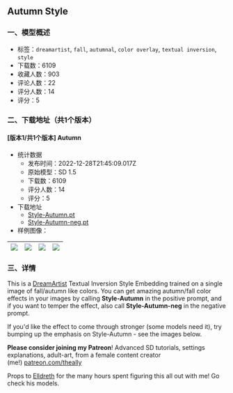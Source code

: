 ## Autumn Style
### 一、模型概述

- 标签：`dreamartist`, `fall`, `autumnal`, `color overlay`, `textual inversion`, `style`
- 下载数：6109
- 收藏人数：903
- 评论人数：22
- 评分人数：14
- 评分：5

### 二、下载地址（共1个版本）

#### [版本1/共1个版本] Autumn

- 统计数据
  - 发布时间：2022-12-28T21:45:09.017Z
  - 原始模型：SD 1.5
  - 下载数：6109
  - 评分人数：14
  - 评分：5
- 下载地址
  - [Style-Autumn.pt](https://civitai.com/api/download/models/2375)
  - [Style-Autumn-neg.pt](https://civitai.com/api/download/models/2375?type=Negative&format=Other)
- 样例图像：

| <img src="https://image.civitai.com/xG1nkqKTMzGDvpLrqFT7WA/729c0789-44c5-42af-22f7-31da5c56e800/width=450/17682.jpeg" /> | <img src="https://image.civitai.com/xG1nkqKTMzGDvpLrqFT7WA/31140b6a-9a1c-4d16-b076-15d9b5738600/width=450/17681.jpeg" /> | <img src="https://image.civitai.com/xG1nkqKTMzGDvpLrqFT7WA/c89f7dc2-68e6-4f25-e0ef-fdcdd0939700/width=450/17680.jpeg" /> | <img src="https://image.civitai.com/xG1nkqKTMzGDvpLrqFT7WA/b9551b1c-453a-4dcb-5c8a-8cabbe4f7e00/width=450/17679.jpeg" /> |
| ---- | ---- | ---- | ---- |


### 三、详情
<p>This is a <a href="https://github.com/7eu7d7/DreamArtist-stable-diffusion" rel="ugc" target="_blank">DreamArtist</a> Textual Inversion Style Embedding trained on a single image of fall/autumn like colors. You can get amazing autumn/fall color effects in your images by calling <strong>Style-Autumn</strong> in the positive prompt, and if you want to temper the effect, also call <strong>Style-Autumn-neg</strong> in the negative prompt.</p><p>If you'd like the effect to come through stronger (some models need it), try bumping up the emphasis on Style-Autumn - see the images below.</p><p><strong>Please consider joining my Patreon</strong>! Advanced SD tutorials, settings explanations, adult-art, from a female content creator (me!) <a href="patreon.com/theally" rel="ugc" target="_blank">patreon.com/theally</a></p><p>Props to <a href="https://civitai.com/user/Elldreth" rel="ugc" target="_blank">Elldreth</a> for the many hours spent figuring this all out with me! Go check his models.</p>